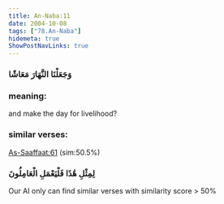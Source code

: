 ```yaml
---
title: An-Naba:11
date: 2004-10-08
tags: ["78.An-Naba"]
hidemeta: true 
ShowPostNavLinks: true 
---
```

### وَجَعَلْنَا النَّهَارَ مَعَاشًا
### meaning: 
and make the day for livelihood?
### similar verses: 

[As-Saaffaat:61](/37/61) (sim:50.5%)

### لِمِثْلِ هَٰذَا فَلْيَعْمَلِ الْعَامِلُونَ

Our AI only can find similar verses with similarity score > 50% 



